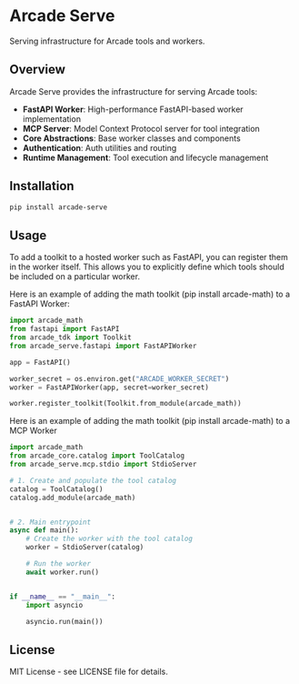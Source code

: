 # Arcade Serve

Serving infrastructure for Arcade tools and workers.

## Overview

Arcade Serve provides the infrastructure for serving Arcade tools:

- **FastAPI Worker**: High-performance FastAPI-based worker implementation
- **MCP Server**: Model Context Protocol server for tool integration
- **Core Abstractions**: Base worker classes and components
- **Authentication**: Auth utilities and routing
- **Runtime Management**: Tool execution and lifecycle management

## Installation

```bash
pip install arcade-serve
```

## Usage

To add a toolkit to a hosted worker such as FastAPI, you can register them in the worker itself.
This allows you to explicitly define which tools should be included on a particular worker.


Here is an example of adding the math toolkit (pip install arcade-math) to a FastAPI Worker:
```python
import arcade_math
from fastapi import FastAPI
from arcade_tdk import Toolkit
from arcade_serve.fastapi import FastAPIWorker

app = FastAPI()

worker_secret = os.environ.get("ARCADE_WORKER_SECRET")
worker = FastAPIWorker(app, secret=worker_secret)

worker.register_toolkit(Toolkit.from_module(arcade_math))
```

Here is an example of adding the math toolkit (pip install arcade-math) to a MCP Worker
```python
import arcade_math
from arcade_core.catalog import ToolCatalog
from arcade_serve.mcp.stdio import StdioServer

# 1. Create and populate the tool catalog
catalog = ToolCatalog()
catalog.add_module(arcade_math)


# 2. Main entrypoint
async def main():
    # Create the worker with the tool catalog
    worker = StdioServer(catalog)

    # Run the worker
    await worker.run()


if __name__ == "__main__":
    import asyncio

    asyncio.run(main())
```

## License

MIT License - see LICENSE file for details.
